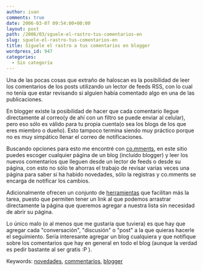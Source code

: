 ```yaml
---
author: ivan
comments: true
date: 2006-03-07 09:54:00+00:00
layout: post
path: /2006/03/sguele-el-rastro-tus-comentarios-en
slug: sguele-el-rastro-tus-comentarios-en
title: Síguele el rastro a tus comentarios en blogger
wordpress_id: 947
categories:
  - Sin categoría
---
```


Una de las pocas cosas que extraño de haloscan es la posibilidad de leer los comentarios de los posts utilizando un lector de feeds RSS, con lo cual no tenía que estar revisando si alguien había comentado algo en una de las publicaciones.

En blogger existe la posibilidad de hacer que cada comentario llegue directamente al correo(y de ahí con un filtro se puede enviar al celular), pero eso sólo es válido para tu propia cuenta(o sea los blogs de los que eres miembro o dueño). Esto tampoco termina siendo muy práctico porque no es muy simpático llenar el correo de notificaciones.

Buscando opciones para esto me encontré con [co.mments](http://co.mments.com/), en este sitio puedes escoger cualquier página de un blog (incluído blogger) y leer los nuevos comentarios que lleguen desde un lector de feeds o desde su página, con esto no sólo te ahorras el trabajo de revisar varias veces una página para saber si ha habido novedades, sólo la registras y co.mments se encarga de notificar los cambios.

Adicionalmente ofrecen un conjunto de [herramientas](http://co.mments.com/account/tools) que facilitan más la tarea, puesto que permiten tener un link al que podemos arrastrar directamente la página que queremos agregar a nuestra lista sin necesidad de abrir su página.

Lo único malo (o al menos que me gustaría que tuviera) es que hay que agregar cada "conversación", "discusión" o "post" a la que quieras hacerle el seguimiento. Sería interesante agregar un blog cualquiera y que notifique sobre los comentarios que hay en general en todo el blog (aunque la verdad es pedir bastante al ser gratis :P ).

Keywords: [novedades](http://www.technorati.com/tags/novedades), [commentarios](http://www.technorati.com/tags/comentarios), [blogger](http://www.technorati.com/tags/blogger)
